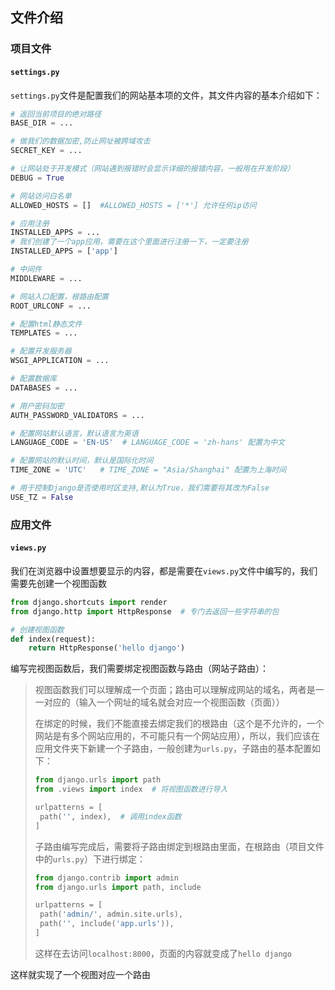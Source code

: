 ## 文件介绍

### 项目文件

#### `settings.py`

`settings.py`文件是配置我们的网站基本项的文件，其文件内容的基本介绍如下：

```py
# 返回当前项目的绝对路径
BASE_DIR = ...

# 做我们的数据加密,防止网址被跨域攻击
SECRET_KEY = ...

# 让网站处于开发模式（网站遇到报错时会显示详细的报错内容，一般用在开发阶段）
DEBUG = True

# 网站访问白名单
ALLOWED_HOSTS = []  #ALLOWED_HOSTS = ['*'] 允许任何ip访问

# 应用注册
INSTALLED_APPS = ... 
# 我们创建了一个app应用，需要在这个里面进行注册一下，一定要注册
INSTALLED_APPS = ['app']

# 中间件
MIDDLEWARE = ...

# 网站入口配置，根路由配置
ROOT_URLCONF = ...

# 配置html静态文件
TEMPLATES = ...

# 配置开发服务器
WSGI_APPLICATION = ...

# 配置数据库
DATABASES = ...

# 用户密码加密
AUTH_PASSWORD_VALIDATORS = ...

# 配置网站默认语言，默认语言为英语
LANGUAGE_CODE = 'EN-US'  # LANGUAGE_CODE = 'zh-hans' 配置为中文 

# 配置网站的默认时间，默认是国际化时间
TIME_ZONE = 'UTC'   # TIME_ZONE = "Asia/Shanghai" 配置为上海时间

# 用于控制Django是否使用时区支持,默认为True，我们需要将其改为False
USE_TZ = False
```

### 应用文件

#### `views.py`

我们在浏览器中设置想要显示的内容，都是需要在`views.py`文件中编写的，我们需要先创建一个视图函数

```py
from django.shortcuts import render
from django.http import HttpResponse  # 专门去返回一些字符串的包

# 创建视图函数
def index(request):
    return HttpResponse('hello django')
```

编写完视图函数后，我们需要绑定视图函数与路由（网站子路由）：

> 视图函数我们可以理解成一个页面；路由可以理解成网站的域名，两者是一一对应的（输入一个网址的域名就会对应一个视图函数（页面））
>
> 在绑定的时候，我们不能直接去绑定我们的根路由（这个是不允许的，一个网站是有多个网站应用的，不可能只有一个网站应用），所以，我们应该在应用文件夹下新建一个子路由，一般创建为`urls.py`，子路由的基本配置如下：
>
> ```py
> from django.urls import path
> from .views import index  # 将视图函数进行导入
> 
> urlpatterns = [
>  path('', index),  # 调用index函数
> ]
> ```
>
> 子路由编写完成后，需要将子路由绑定到根路由里面，在根路由（项目文件中的`urls.py`）下进行绑定：
>
> ```py
> from django.contrib import admin
> from django.urls import path, include
> 
> urlpatterns = [
>  path('admin/', admin.site.urls),
>  path('', include('app.urls')),
> ]
> ```
>
> 这样在去访问`localhost:8000`，页面的内容就变成了`hello django`

这样就实现了一个视图对应一个路由